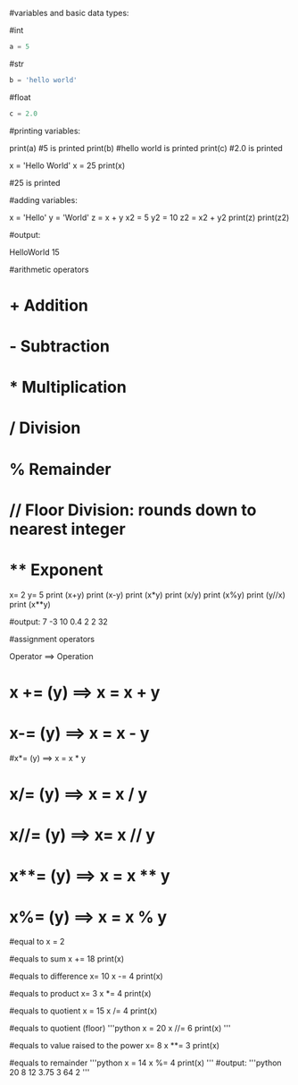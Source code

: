 #variables and basic data types:

#int
```python
a = 5
```
#str
```python
b = 'hello world'
```
#float
```python
c = 2.0
```

#printing variables:

print(a)
#5 is printed
print(b)
#hello world is printed
print(c)
#2.0 is printed

x = 'Hello World'
x = 25
print(x)

#25 is printed

#adding variables:

x = 'Hello'
y = 'World'
z = x + y
x2 = 5
y2 = 10
z2 = x2 + y2
print(z)
print(z2)

#output:

HelloWorld
15

#arithmetic operators

# +	Addition
# -	Subtraction
# *	Multiplication
# /	Division
# %	Remainder
# //	Floor Division: rounds down to nearest integer
# **	Exponent


x= 2
y= 5
print (x+y)
print (x-y)
print (x*y)
print (x/y)
print (x%y)
print (y//x)
print (x**y)

#output:
7
-3
10
0.4
2
2
32

#assignment operators



Operator	==> Operation
# x += (y) ==> 	x = x + y
# x-= (y) ==>	x = x - y
#x*= (y) ==> x = x * y
# x/= (y) ==>	x = x / y
# x//= (y) ==>	x= x // y
# x**= (y)	==> x = x ** y
# x%= (y)	==> x = x % y


#equal to
x = 2

#equals to sum
x += 18
print(x)

#equals to difference
x= 10
x -= 4
print(x)

#equals to product
x= 3
x *= 4
print(x)

#equals to quotient
x = 15
x /= 4
print(x)

#equals to quotient (floor)
'''python
x = 20
x //= 6
print(x)
'''

#equals to value raised to the power
x= 8
x **= 3
print(x)

#equals to remainder
'''python
x = 14
x %= 4
print(x)
'''
#output:
'''python
20
8
12
3.75
3
64
2
'''
